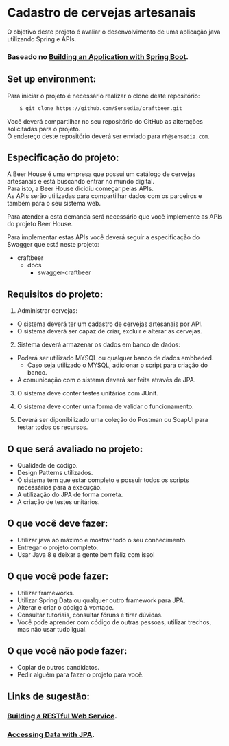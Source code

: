 <!--
  MIT License
  
  Copyright (c) 2021 Bruno Andrade
  
  Permission is hereby granted, free of charge, to any person obtaining a copy
  of this software and associated documentation files (the "Software"), to deal
  in the Software without restriction, including without limitation the rights
  to use, copy, modify, merge, publish, distribute, sublicense, and/or sell
  copies of the Software, and to permit persons to whom the Software is
  furnished to do so, subject to the following conditions:
  
  The above copyright notice and this permission notice shall be included in all
  copies or substantial portions of the Software.
  
  THE SOFTWARE IS PROVIDED "AS IS", WITHOUT WARRANTY OF ANY KIND, EXPRESS OR
  IMPLIED, INCLUDING BUT NOT LIMITED TO THE WARRANTIES OF MERCHANTABILITY,
  FITNESS FOR A PARTICULAR PURPOSE AND NONINFRINGEMENT. IN NO EVENT SHALL THE
  AUTHORS OR COPYRIGHT HOLDERS BE LIABLE FOR ANY CLAIM, DAMAGES OR OTHER
  LIABILITY, WHETHER IN AN ACTION OF CONTRACT, TORT OR OTHERWISE, ARISING FROM,
  OUT OF OR IN CONNECTION WITH THE SOFTWARE OR THE USE OR OTHER DEALINGS IN THE
  SOFTWARE
  -->
# Cadastro de cervejas artesanais

O objetivo deste projeto é avaliar o desenvolvimento de uma aplicação java utilizando Spring e APIs.

### Baseado no [Building an Application with Spring Boot](https://spring.io/guides/gs/spring-boot/).

## Set up environment:

Para iniciar o projeto é necessário realizar o clone deste repositório:

```bash
    $ git clone https://github.com/Sensedia/craftbeer.git
```

Você deverá compartilhar no seu repositório do GitHub as alterações solicitadas para o projeto.<br />
O endereço deste repositório deverá ser enviado para `rh@sensedia.com`.

## Especificação do projeto:

A Beer House é uma empresa que possui um catálogo de cervejas artesanais e está buscando entrar no mundo digital.<br />
Para isto, a Beer House dicidiu começar pelas APIs.<br />
As APIs serão utilizadas para compartilhar dados com os parceiros e também para o seu sistema web.

Para atender a esta demanda será necessário que você implemente as APIs do projeto Beer House.

Para implementar estas APIs você deverá seguir a especificação do Swagger que está neste projeto:

* craftbeer
  * docs
    * swagger-craftbeer

## Requisitos do projeto:

1. Administrar cervejas:

  - O sistema deverá ter um cadastro de cervejas artesanais por API.
  - O sistema deverá ser capaz de criar, excluir e alterar as cervejas.


2. Sistema deverá armazenar os dados em banco de dados:

  - Poderá ser utilizado MYSQL ou qualquer banco de dados embbeded.
    - Caso seja utilizado o MYSQL, adicionar o script para criação do banco.
  - A comunicação com o sistema deverá ser feita através de JPA.


3. O sistema deve conter testes unitários com JUnit.

4. O sistema deve conter uma forma de validar o funcionamento.

5. Deverá ser diponibilizado uma coleção do Postman ou SoapUI para testar todos os recursos.

## O que será avaliado no projeto:

- Qualidade de código.
- Design Patterns utilizados.
- O sistema tem que estar completo e possuir todos os scripts necessários para a execução.
- A utilização do JPA de forma correta.
- A criação de testes unitários.

## O que você deve fazer:

- Utilizar java ao máximo e mostrar todo o seu conhecimento.
- Entregar o projeto completo.
- Usar Java 8 e deixar a gente bem feliz com isso!

## O que você pode fazer:

- Utilizar frameworks.
- Utilizar Spring Data ou qualquer outro framework para JPA.
- Alterar e criar o código à vontade.
- Consultar tutoriais, consultar fóruns e tirar dúvidas.
- Você pode aprender com código de outras pessoas, utilizar trechos, mas não usar tudo igual.

## O que você não pode fazer:

- Copiar de outros candidatos.
- Pedir alguém para fazer o projeto para você.

## Links de sugestão:

### [Building a RESTful Web Service](https://spring.io/guides/gs/rest-service/).
### [Accessing Data with JPA](https://spring.io/guides/gs/accessing-data-jpa/).
